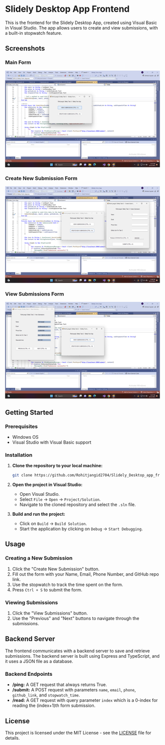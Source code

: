 # Slidely Desktop App Frontend

This is the frontend for the Slidely Desktop App, created using Visual Basic in Visual Studio. The app allows users to create and view submissions, with a built-in stopwatch feature.

## Screenshots

### Main Form
![Main Form](https://github.com/Rohitjangid2704/Slidely_Desktop_app_frontend/blob/main/Main%20Form.png)

### Create New Submission Form
![Create New Submission Form](https://github.com/Rohitjangid2704/Slidely_Desktop_app_frontend/blob/main/Create%20Submission.png)

### View Submissions Form
![View Submissions Form](https://github.com/Rohitjangid2704/Slidely_Desktop_app_frontend/blob/main/View%20Submission.png)

## Getting Started

### Prerequisites

- Windows OS
- Visual Studio with Visual Basic support

### Installation

1. **Clone the repository to your local machine:**
   ```sh
   git clone https://github.com/Rohitjangid2704/Slidely_Desktop_app_frontend.git
   ```

2. **Open the project in Visual Studio:**
   - Open Visual Studio.
   - Select `File` -> `Open` -> `Project/Solution`.
   - Navigate to the cloned repository and select the `.sln` file.

3. **Build and run the project:**
   - Click on `Build` -> `Build Solution`.
   - Start the application by clicking on `Debug` -> `Start Debugging`.

## Usage

### Creating a New Submission

1. Click the "Create New Submission" button.
2. Fill out the form with your Name, Email, Phone Number, and GitHub repo link.
3. Use the stopwatch to track the time spent on the form.
4. Press `Ctrl + S` to submit the form.

### Viewing Submissions

1. Click the "View Submissions" button.
2. Use the "Previous" and "Next" buttons to navigate through the submissions.

## Backend Server

The frontend communicates with a backend server to save and retrieve submissions. The backend server is built using Express and TypeScript, and it uses a JSON file as a database.

### Backend Endpoints

- **/ping:** A GET request that always returns True.
- **/submit:** A POST request with parameters `name`, `email`, `phone`, `github_link`, and `stopwatch_time`.
- **/read:** A GET request with query parameter `index` which is a 0-index for reading the (index+1)th form submission.

## License

This project is licensed under the MIT License - see the [LICENSE](LICENSE) file for details.
```
